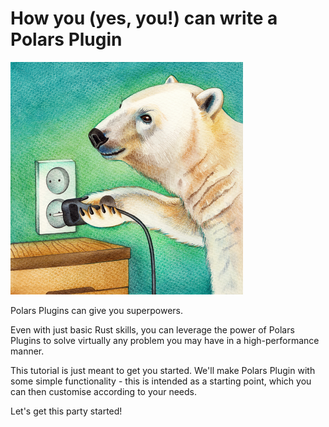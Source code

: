 # How you (yes, you!) can write a Polars Plugin

![](assets/image.png)

Polars Plugins can give you superpowers.

Even with just basic Rust skills, you can leverage the power of Polars Plugins
to solve virtually any problem you may have in a high-performance manner.

This tutorial is just meant to get you started. We'll make Polars Plugin with
some simple functionality - this is intended as a starting point, which you
can then customise according to your needs.

Let's get this party started!
